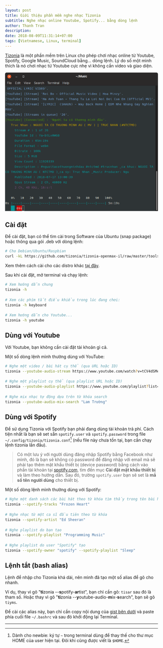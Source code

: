 ```yaml
---
layout: post
title: Giới thiệu phần mềm nghe nhạc Tizonia
subtitle: Nghe nhạc online Youtube, Spotify... bằng dòng lệnh
author: Thanh Tran
description:
date: 2018-08-09T11:31:14+07:00
tags: [Vietnamese, Linux, terminal]
---
```


[Tizonia](http://tizonia.org) là một phần mềm trên Linux cho phép chơi nhạc online từ Youtube, Spotify, Google Music, SoundCloud bằng... dòng lệnh. Lý do số một mình thích là nó chơi nhạc từ Youtube cực nhẹ vì không cần video và giao diện.

![Tizonia on gnome-terminal](/img/2018/tizonia-terminal.png)

## Cài đặt

Để cài đặt, bạn có thể tìm cài trong Software của Ubuntu (snap package) hoặc thông qua gói .deb với dòng lệnh:

```sh
# Cho Debian/Ubuntu/Raspbian
curl -kL https://github.com/tizonia/tizonia-openmax-il/raw/master/tools/install.sh | bash
```

Xem thêm cách cài cho các distro khác [tại đây](http://tizonia.org/docs/).

Sau khi cài đặt, mở terminal và chạy lệnh:

```sh
# Xem hướng dẫn chung
tizonia -h

# Xem các phím tắt điều khiểu trong lúc đang chơi:
tizonia -h keyboard

# Xem hướng dẫn cho Youtube...
tizonia -h youtube
```

## Dùng với Youtube

Với Youtube, bạn không cần cài đặt tài khoản gì cả.

Một số dòng lệnh mình thường dùng với YouTube:

```sh
# Nghe một video / bài hát cụ thể (qua URL hoặc ID)
tizonia --youtube-audio-stream https://www.youtube.com/watch?v=tCV4dSMeQzE

# Nghe một playlist cụ thể (qua playlist URL hoặc ID)
tizonia --youtube-audio-playlist https://www.youtube.com/playlist?list=PLsIRiRj6jaw7Z6bHs5V99yAvlMUf2icOG

# Nghe mix nhạc tự động dựa trên từ khóa search
tizonia --youtube-audio-mix-search "Lam Trường"
```

## Dùng với Spotify

Để sử dụng Tizonia với Spotify bạn phải đang dùng tài khoản trả phí. Cách tiện nhất là bạn sẽ set sẵn `spotify.user` và `spotify.password` trong file `~/.config/tizonia/tizonia.conf`[^1] (nếu file này chưa tồn tại, bạn cần chạy lệnh tizonia lần đầu).

> Có một lưu ý với người dùng đăng nhập Spotify bằng Facebook như mình, đó là bạn sẽ không có password để đăng nhập với email mà sẽ phải tạo thêm mật khẩu thiết bị (device password) bằng cách vào phần tài khoản tại [spotify.com](https://www.spotify.com/vn-vi/account/set-device-password/), tìm đến mục **Cài đặt mật khẩu thiết bị** và làm theo hướng dẫn. Sau đó, trường `spotify.user` bạn sẽ set là **mã số tên người dùng** cho thiết bị.

Một số dòng lệnh mình thường dùng với Spotify:

```sh
# Nghe một danh sách các bài hát theo từ khóa tìm thấy trong tên bài hát
tizonia --spotify-tracks "Frozen Heart"

# Nghe nhạc từ một ca sĩ đầu tiên theo từ khóa
tizonia --spotify-artist "Ed Sheeran"

# Nghe playlist do bạn tạo
tizonia --spotify-playlist "Programming Music"

# Nghe playlist do user "Spotify" tạo
tizonia --spotify-owner "spotify" --spotify-playlist "Sleep"

```

## Lệnh tắt (bash alias)

Lệnh để nhập cho Tizonia khá dài, nên mình đã tạo một số alias để gõ cho nhanh.

Ví dụ, thay vì gõ "**ti**zonia \-\-**s**potify-**ar**tist", bạn chỉ cần gõ: `tisar` sau đó là tham số. Hoặc thay vì gõ "**ti**zonia \-\-**y**outube-audio-**m**ix-**s**earch", bạn sẽ gõ `tiyms`.

Để cài các alias này, bạn chỉ cần copy nội dung của [gist bên dưới](https://gist.github.com/trongthanh/34dee70f4f1fbe36aa2c223be5892e45) và paste phía cuối file `~/.bashrc` và sau đó khởi động lại Terminal.

<script src="https://gist.github.com/trongthanh/34dee70f4f1fbe36aa2c223be5892e45.js"></script>

---
[^1]: Dành cho newbie: ký tự `~` trong terminal dùng để thay thế cho thư mục HOME của user hiện tại. Đôi khi cũng được viết là `$HOME`.


